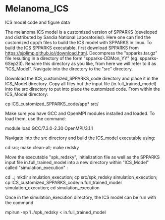 # Melanoma_ICS
ICS model code and figure data

The melanoma ICS model is a customized version of SPPARKS (developed and distributed by Sandia National Laboratories). Here one can find the customized cpp/h files to build the ICS model with SPPARKS in linux. To build the ICS SPPARKS executable, first download SPPARKS from https://sjplimp.github.io//download.html. Decompress the "spparks.tar.gz" file resulting in a directory of the form "spparks-DDMon_YY" (eg. spparks-6Sep23). Rename this directory as you like, from here we will refer to it as "ICS_Model". Navigate into the directory to the "src" directory.

Download the ICS_customized_SPPARKS_code directory and place it in the ICS_Model directory. Copy all files but the input file (in.full_trained_model) into the src directory to put into place the customized code. From within the ICS_Model directory:

cp ICS_customized_SPPARKS_code/app* src/

Make sure you have GCC and OpenMPI modules installed and loaded. To load them, use the command:

module load GCC/7.3.0-2.30 OpenMPI/3.1.1

Navigate into the src directory and build the ICS_model executable using:

cd src; make clean-all; make redsky

Move the executable "spk_redsky", initialization file as well as  the SPPARKS input file in.full_trained_model into a new directory within "ICS_Model" called "simulation_execution" :

cd ..; mkdir simulation_execution; cp src/spk_redsky simulation_execution; cp ICS_customized_SPPARKS_code/in.full_trained_model simulation_execution; cd simulation_execution

Once in the simulation_execution directory, the ICS model can be run with the command

mpirun -np 1 ./spk_redsky < in.full_trained_model

